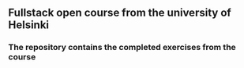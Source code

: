 ## Fullstack open course from the university of Helsinki

### The repository contains the completed exercises from the course
